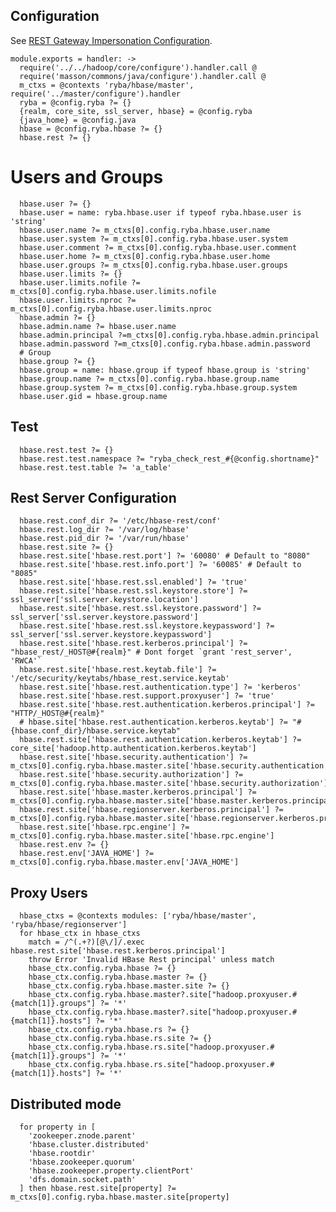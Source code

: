 

## Configuration

See [REST Gateway Impersonation Configuration][impersonation].

[impersonation]: http://hbase.apache.org/book.html#security.rest.gateway

    module.exports = handler: ->
      require('../../hadoop/core/configure').handler.call @
      require('masson/commons/java/configure').handler.call @
      m_ctxs = @contexts 'ryba/hbase/master', require('../master/configure').handler
      ryba = @config.ryba ?= {}
      {realm, core_site, ssl_server, hbase} = @config.ryba
      {java_home} = @config.java
      hbase = @config.ryba.hbase ?= {}
      hbase.rest ?= {}

# Users and Groups

      hbase.user ?= {}
      hbase.user = name: ryba.hbase.user if typeof ryba.hbase.user is 'string'
      hbase.user.name ?= m_ctxs[0].config.ryba.hbase.user.name
      hbase.user.system ?= m_ctxs[0].config.ryba.hbase.user.system
      hbase.user.comment ?= m_ctxs[0].config.ryba.hbase.user.comment
      hbase.user.home ?= m_ctxs[0].config.ryba.hbase.user.home
      hbase.user.groups ?= m_ctxs[0].config.ryba.hbase.user.groups
      hbase.user.limits ?= {}
      hbase.user.limits.nofile ?= m_ctxs[0].config.ryba.hbase.user.limits.nofile
      hbase.user.limits.nproc ?= m_ctxs[0].config.ryba.hbase.user.limits.nproc
      hbase.admin ?= {}
      hbase.admin.name ?= hbase.user.name
      hbase.admin.principal ?=m_ctxs[0].config.ryba.hbase.admin.principal
      hbase.admin.password ?=m_ctxs[0].config.ryba.hbase.admin.password
      # Group
      hbase.group ?= {}
      hbase.group = name: hbase.group if typeof hbase.group is 'string'
      hbase.group.name ?= m_ctxs[0].config.ryba.hbase.group.name
      hbase.group.system ?= m_ctxs[0].config.ryba.hbase.group.system
      hbase.user.gid = hbase.group.name

## Test

      hbase.rest.test ?= {}
      hbase.rest.test.namespace ?= "ryba_check_rest_#{@config.shortname}"
      hbase.rest.test.table ?= 'a_table'

## Rest Server Configuration

      hbase.rest.conf_dir ?= '/etc/hbase-rest/conf'
      hbase.rest.log_dir ?= '/var/log/hbase'
      hbase.rest.pid_dir ?= '/var/run/hbase'
      hbase.rest.site ?= {}
      hbase.rest.site['hbase.rest.port'] ?= '60080' # Default to "8080"
      hbase.rest.site['hbase.rest.info.port'] ?= '60085' # Default to "8085"
      hbase.rest.site['hbase.rest.ssl.enabled'] ?= 'true'
      hbase.rest.site['hbase.rest.ssl.keystore.store'] ?= ssl_server['ssl.server.keystore.location']
      hbase.rest.site['hbase.rest.ssl.keystore.password'] ?= ssl_server['ssl.server.keystore.password']
      hbase.rest.site['hbase.rest.ssl.keystore.keypassword'] ?= ssl_server['ssl.server.keystore.keypassword']
      hbase.rest.site['hbase.rest.kerberos.principal'] ?= "hbase_rest/_HOST@#{realm}" # Dont forget `grant 'rest_server', 'RWCA'`
      hbase.rest.site['hbase.rest.keytab.file'] ?= '/etc/security/keytabs/hbase_rest.service.keytab'
      hbase.rest.site['hbase.rest.authentication.type'] ?= 'kerberos'
      hbase.rest.site['hbase.rest.support.proxyuser'] ?= 'true'
      hbase.rest.site['hbase.rest.authentication.kerberos.principal'] ?= "HTTP/_HOST@#{realm}"
      # hbase.site['hbase.rest.authentication.kerberos.keytab'] ?= "#{hbase.conf_dir}/hbase.service.keytab"
      hbase.rest.site['hbase.rest.authentication.kerberos.keytab'] ?= core_site['hadoop.http.authentication.kerberos.keytab']
      hbase.rest.site['hbase.security.authentication'] ?= m_ctxs[0].config.ryba.hbase.master.site['hbase.security.authentication']
      hbase.rest.site['hbase.security.authorization'] ?= m_ctxs[0].config.ryba.hbase.master.site['hbase.security.authorization']
      hbase.rest.site['hbase.master.kerberos.principal'] ?= m_ctxs[0].config.ryba.hbase.master.site['hbase.master.kerberos.principal']
      hbase.rest.site['hbase.regionserver.kerberos.principal'] ?= m_ctxs[0].config.ryba.hbase.master.site['hbase.regionserver.kerberos.principal']
      hbase.rest.site['hbase.rpc.engine'] ?= m_ctxs[0].config.ryba.hbase.master.site['hbase.rpc.engine']
      hbase.rest.env ?= {}
      hbase.rest.env['JAVA_HOME'] ?= m_ctxs[0].config.ryba.hbase.master.env['JAVA_HOME']

## Proxy Users

      hbase_ctxs = @contexts modules: ['ryba/hbase/master', 'ryba/hbase/regionserver']
      for hbase_ctx in hbase_ctxs
        match = /^(.+?)[@\/]/.exec hbase.rest.site['hbase.rest.kerberos.principal']
        throw Error 'Invalid HBase Rest principal' unless match
        hbase_ctx.config.ryba.hbase ?= {}
        hbase_ctx.config.ryba.hbase.master ?= {}
        hbase_ctx.config.ryba.hbase.master.site ?= {}
        hbase_ctx.config.ryba.hbase.master?.site["hadoop.proxyuser.#{match[1]}.groups"] ?= '*'
        hbase_ctx.config.ryba.hbase.master?.site["hadoop.proxyuser.#{match[1]}.hosts"] ?= '*'
        hbase_ctx.config.ryba.hbase.rs ?= {}
        hbase_ctx.config.ryba.hbase.rs.site ?= {}
        hbase_ctx.config.ryba.hbase.rs.site["hadoop.proxyuser.#{match[1]}.groups"] ?= '*'
        hbase_ctx.config.ryba.hbase.rs.site["hadoop.proxyuser.#{match[1]}.hosts"] ?= '*'

## Distributed mode

      for property in [
        'zookeeper.znode.parent'
        'hbase.cluster.distributed'
        'hbase.rootdir'
        'hbase.zookeeper.quorum'
        'hbase.zookeeper.property.clientPort'
        'dfs.domain.socket.path'
      ] then hbase.rest.site[property] ?= m_ctxs[0].config.ryba.hbase.master.site[property]
